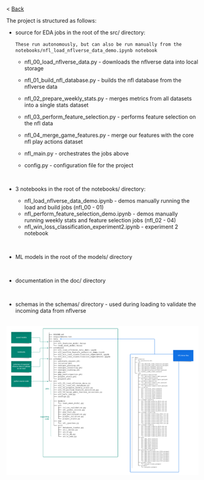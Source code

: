 < [Back](main.md)

The project is structured as follows:

- source for EDA jobs in the root of the src/ directory:

      These run autonomously, but can also be run manually from the notebooks/nfl_load_nflverse_data_demo.ipynb notebook

  - nfl_00_load_nflverse_data.py   - downloads the nflverse data into local storage
  - nfl_01_build_nfl_database.py   - builds the nfl database from the nflverse data
  - nfl_02_prepare_weekly_stats.py - merges metrics from all datasets into a single stats dataset
  - nfl_03_perform_feature_selection.py - performs feature selection on the nfl data
  - nfl_04_merge_game_features.py - merge our features with the core nfl play actions dataset

  - nfl_main.py - orchestrates the jobs above
  - config.py - configuration file for the project

<br> 

- 3 notebooks in the root of the notebooks/ directory:

  - nfl_load_nflverse_data_demo.ipynb - demos manually running the load and build jobs (nfl_00 - 01)
  - nfl_perform_feature_selection_demo.ipynb - demos manually running weekly stats and feature selection jobs (nfl_02 - 04)
  - nfl_win_loss_classification_experiment2.ipynb - experiment 2 notebook

<br>

- ML models in the root of the models/ directory
<br>

- documentation in the doc/ directory
<br>

- schemas in the schemas/ directory - used during loading to validate the incoming data from nflverse

<br>


<img src="../.gitbook/assets/NFL/project_files.png" alt="Project Files" width="1000">

